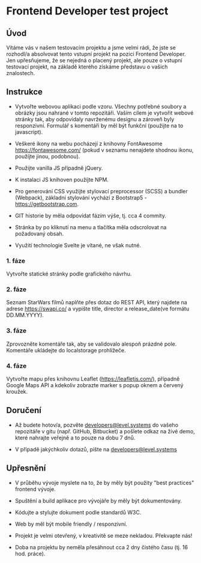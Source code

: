 # Frontend Developer test project

## Úvod

Vítáme vás v našem testovacím projektu a jsme velmi rádi, že jste se rozhodl/a absolvovat tento vstupní projekt na pozici Frontend Developer. Jen upřesňujeme, že se nejedná o placený projekt, ale pouze o vstupní testovací projekt, na základě kterého získáme představu o vašich znalostech.

## Instrukce

* Vytvořte webovou aplikaci podle vzoru. Všechny potřebné soubory a obrázky jsou nahrané v tomto repozitáři. Vaším cílem je vytvořit webové stránky tak, aby odpovídaly navrženému designu a zároveň byly responzivní. Formulář s komentáři by měl být funkční (použijte na to javascript).

* Veškeré ikony na webu pocházejí z knihovny FontAwesome https://fontawesome.com/ (pokud v seznamu nenajdete shodnou ikonu, použíjte jinou, podobnou).

* Použijte vanilla JS případně jQuery.

* K instalaci JS knihoven použíjte NPM.

* Pro generování CSS využijte stylovací preprocessor (SCSS) a bundler (Webpack), základní stylování vychází z Bootstrap5 - https://getbootstrap.com.

* GIT historie by měla odpovídat fázím výše, tj. cca 4 commity.

* Stránka by po kliknutí na menu a tlačítka měla odscrolovat na požadovaný obsah.

* Využití technologie Svelte je vítané, ne však nutné.

###  1. fáze

Vytvořte statické stránky podle grafického návrhu.

###  2. fáze

Seznam StarWars filmů naplňte přes dotaz do REST API, který najdete na adrese https://swapi.co/ a vypište title, director a release_date(ve formátu DD.MM.YYYY).

###  3. fáze

Zprovozněte komentáře tak, aby se validovalo alespoň prázdné pole. Komentáře ukládejte do localstorage prohlížeče.

###  4. fáze

Vytvořte mapu přes knihovnu Leaflet (https://leafletjs.com/), případně Google Maps API a kdekoliv zobrazte marker s popup oknem a červený kroužek.

## Doručení

* Až budete hotov/a, pozvěte [developers@level.systems](mailto:developers@level.systems) do vašeho repozitáře v gitu (např. GitHub, Bitbucket) a pošlete odkaz na živé demo, které nahrajte veřejně a to pouze na dobu 7 dnů. 

* V případě jakýchkoliv dotazů, pište na [developers@level.systems](mailto:developers@level.systems)


## Upřesnění

* V průběhu vývoje myslete na to, že by měly být použity "best practices" frontend vývoje. 

* Spuštění a build aplikace pro vývojáře by měly být dokumentovány.

* Kódujte a stylujte dokument podle standardů W3C.

* Web by měl být mobile friendly / responzivní.

* Projekt je velmi otevřený, v kreativitě se meze nekladou. Překvapte nás!

* Doba na projektu by neměla přesáhnout cca 2 dny čistého času (tj. 16 hod. práce).
